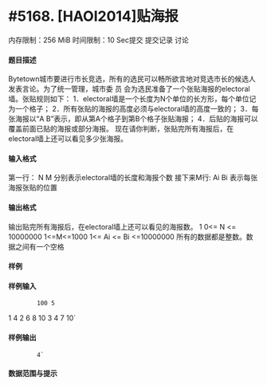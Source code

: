 
# #5168. [HAOI2014]贴海报
内存限制：256 MiB 时间限制：10 Sec提交 提交记录 讨论
#### 题目描述
Bytetown城市要进行市长竞选，所有的选民可以畅所欲言地对竞选市长的候选人发表言论。为了统一管理，城市委
员 会为选民准备了一个张贴海报的electoral墙。张贴规则如下：
1．electoral墙是一个长度为N个单位的长方形，每个单位记为一个格子；
2．所有张贴的海报的高度必须与electoral墙的高度一致的；
3．每张海报以“A B”表示，即从第A个格子到第B个格子张贴海报；
4．后贴的海报可以覆盖前面已贴的海报或部分海报。
现在请你判断，张贴完所有海报后，在electoral墙上还可以看见多少张海报。

#### 输入格式
第一行： N M 分别表示electoral墙的长度和海报个数
接下来M行: Ai Bi 表示每张海报张贴的位置

#### 输出格式
输出贴完所有海报后，在electoral墙上还可以看见的海报数。
1 0<= N <= 10000000 1<=M<=1000 1<= Ai <= Bi <=10000000
所有的数据都是整数。数据之间有一个空格

#### 样例

#### 样例输入

			100 5
1 4
2 6
8 10
3 4
7 10`
#### 样例输出

			4`
#### 数据范围与提示

